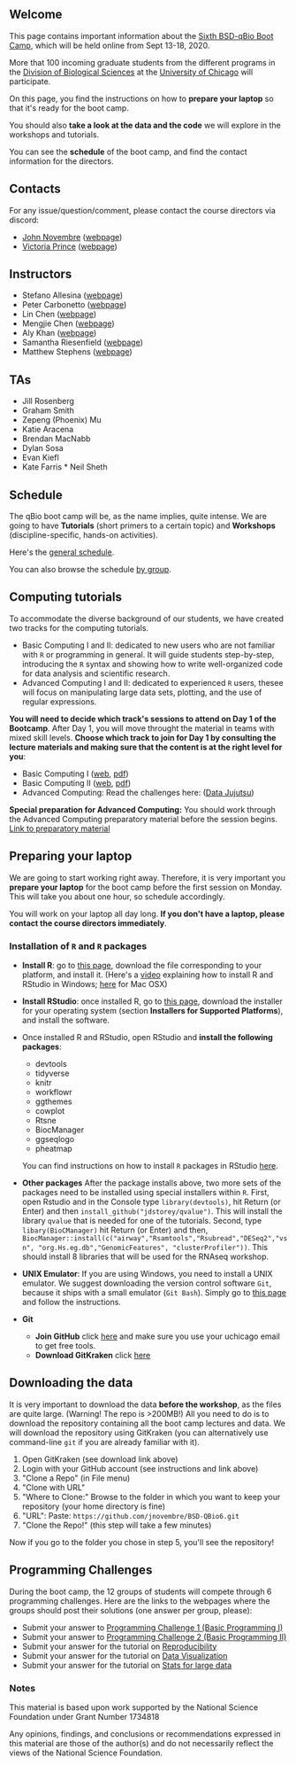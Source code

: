 ## Welcome

This page contains important information about the [Sixth BSD-qBio Boot Camp](https://biosciences.uchicago.edu/content/mbl-bootcamp), which will be held online from Sept 13-18, 2020.

More that 100 incoming graduate students from the different programs in the [Division of Biological Sciences](https://biosciences.uchicago.edu) at the [University of Chicago](http://www.uchicago.edu) will participate.

On this page, you find the instructions on how to **prepare your laptop** so that it's ready for the boot camp.

You should also **take a look at the data and the code** we will explore in the workshops and tutorials.

You can see the **schedule** of the boot camp, and find the contact information for the directors.

## Contacts

For any issue/question/comment, please contact the course directors via discord:

*   [John Novembre](mailto:jnovembre@uchicago.edu?Subject=Help%20BSD%20QBio) ([webpage](http://jnpopgen.org/))
*   [Victoria Prince](mailto:vprince@uchicago.edu?Subject=Help%20BSD%20QBio) ([webpage](https://voices.uchicago.edu/princelab/))

## Instructors
* Stefano Allesina  ([webpage](http://allesinalab.uchicago.edu/))
* Peter Carbonetto   ([webpage](https://pcarbo.github.io/))
* Lin Chen ([webpage](http://home.uchicago.edu/lchen11/))
* Mengjie Chen  ([webpage](http://www.mengjiechen.com))
* Aly Khan ([webpage](https://ttic.uchicago.edu/~aakhan/))
* Samantha Riesenfield ([webpage](https://pme.uchicago.edu/group/riesenfeld-group))
* Matthew Stephens ([webpage](https://stephenslab.uchicago.edu))

## TAs
* Jill Rosenberg
* Graham Smith 
* Zepeng (Phoenix) Mu 
* Katie Aracena 
* Brendan MacNabb
* Dylan Sosa 
* Evan Kiefl 
* Kate Farris
* Neil Sheth 

## Schedule

The qBio boot camp will be, as the name implies, quite intense. We are going to have **Tutorials** (short primers to a certain topic) and **Workshops** (discipline-specific, hands-on activities).

Here's the [general schedule](https://github.com/jnovembre/BSD-QBio6/raw/master/schedule/GeneralSchedule.pdf).

You can also browse the schedule [by group](https://github.com/jnovembre/BSD-QBio6/tree/master/schedule).

## Computing tutorials

To accommodate the diverse background of our students, we have created two tracks for the computing tutorials.

*   Basic Computing I and II: dedicated to new users who are not familiar with `R` or programming in general. It will guide students step-by-step, introducing the `R` syntax and showing how to write well-organized code for data analysis and scientific research.
*   Advanced Computing I and II: dedicated to experienced `R` users, thesee will focus on manipulating large data sets, plotting, and the use of regular expressions.

**You will need to decide which track's sessions to attend on Day 1 of the Bootcamp**.  After Day 1, you will move throught the material in teams with mixed skill levels.  **Choose which track to join for Day 1 by consulting the lecture materials and making sure that the content is at the right level for you**:

*   Basic Computing I ([web](https://github.com/jnovembre/BSD-QBio6/blob/master/tutorials/basic_computing_1/basic_computing_1.Rmd), [pdf](https://github.com/jnovembre/BSD-QBio6/raw/master/tutorials/basic_computing_1/basic_computing_1.pdf))
*   Basic Computing II ([web](https://github.com/jnovembre/BSD-QBio6/blob/master/tutorials/basic_computing_2/basic_computing_2.Rmd), [pdf](https://github.com/jnovembre/BSD-QBio6/raw/master/tutorials/basic_computing_2/basic_computing_2.pdf))
*   Advanced Computing: Read the challenges here: ([Data Jujutsu](https://github.com/jnovembre/BSD-QBio6/tree/master/tutorials/advanced_computing/Jujutsu))

**Special preparation for Advanced Computing:** You should work through the Advanced Computing preparatory material before the session begins. [Link to preparatory material](https://github.com/jnovembre/BSD-QBio6/blob/master/tutorials/advanced_computing/tutorial/advanced_computing.pdf)


## Preparing your laptop

We are going to start working right away. Therefore, it is very important you **prepare your laptop** for the boot camp before the first session on Monday. This will take you about one hour, so schedule accordingly.

You will work on your laptop all day long. **If you don't have a laptop, please contact the course directors immediately**.

### Installation of `R` and `R` packages

*   **Install R**: go to [this page](https://cran.rstudio.com/), download the file corresponding to your platform, and install it. (Here's a [video](https://www.youtube.com/watch?v=5ZbjUEg4a1g) explaining how to install R and RStudio in Windows; [here](https://www.youtube.com/watch?v=5rp9bkc68y0) for Mac OSX)

*   **Install RStudio**: once installed R, go to [this page](https://www.rstudio.com/products/rstudio/download/), download the installer for your operating system (section **Installers for Supported Platforms**), and install the software.

*   Once installed R and RStudio, open RStudio and **install the following packages**:

    *   devtools
    *   tidyverse
    *   knitr
    *   workflowr
    *   ggthemes
    *   cowplot
    *   Rtsne
    *   BiocManager
    *   ggseqlogo
    *   pheatmap

    You can find instructions on how to install `R` packages in RStudio [here](https://www.youtube.com/watch?v=3RWb5U3X-T8).

* **Other packages** After the package installs above, two more sets of the packages need to be installed using special installers within `R`. First, open Rstudio and in the Console type `library(devtools)`, hit Return (or Enter) and then `install_github("jdstorey/qvalue")`. This will install the library `qvalue` that is needed for one of the tutorials.  Second, type `libary(BioCManager)` hit Return (or Enter) and then,
`BiocManager::install(c("airway","Rsamtools","Rsubread","DESeq2","vsn", "org.Hs.eg.db","GenomicFeatures", "clusterProfiler"))`.  This should install 8 libraries that will be used for the RNAseq workshop.

* **UNIX Emulator**: If you are using Windows, you need to install a UNIX emulator. We suggest downloading the version control software `Git`, because it ships with a small emulator (`Git Bash`). Simply go to [this page](https://git-scm.com/download/win) and follow the instructions.

* **Git**
    * **Join GitHub** click [here](https://education.github.com/pack/join) and make sure you use your uchicago email to get free tools.
    * **Download GitKraken** click [here](https://support.gitkraken.com/how-to-install)

## Downloading the data

It is very important to download the data **before the workshop**, as the files are quite large. (Warning! The repo is >200MB!)
All you need to do is to download the repository containing all the boot camp lectures and data.
We will download the repository using GitKraken (you can alternatively use command-line `git` if you are already familiar with it).

1. Open GitKraken (see download link above)
2. Login with your GitHub account (see instructions and link above)
3. "Clone a Repo" (in File menu)
4. "Clone with URL"
5. "Where to Clone:" Browse to the folder in which you want to keep your repository (your home directory is fine)
6. "URL": Paste: `https://github.com/jnovembre/BSD-QBio6.git`
7. "Clone the Repo!" (this step will take a few minutes)

Now if you go to the folder you chose in step 5, you'll see the repository!

## Programming Challenges

During the boot camp, the 12 groups of students will compete through 6 programming challenges. Here are the links to the webpages where the groups should post their solutions (one answer per group, please):

* Submit your answer to [Programming Challenge 1 (Basic Programming I)](https://forms.gle/t3Y5V6w49zrJ1bcM6)
* Submit your answer to [Programming Challenge 2 (Basic Programming II)](https://forms.gle/b1HVbbdPuaGsgNw78)
* Submit your answer for the tutorial on [Reproducibility](https://forms.gle/iN4zwE9WufYgTeYJ7)
* Submit your answer for the tutorial on [Data Visualization](https://forms.gle/Rt7b6XgkEyJf2PNg9)
* Submit your answer for the tutorial on [Stats for large data](https://forms.gle/N3ebjMCRq9guHxBr9)

### Notes
This material is based upon work supported by the National Science Foundation under Grant Number 1734818

Any opinions, findings, and conclusions or recommendations expressed in this material are those of the author(s) and do not necessarily reflect the views of the National Science Foundation.
